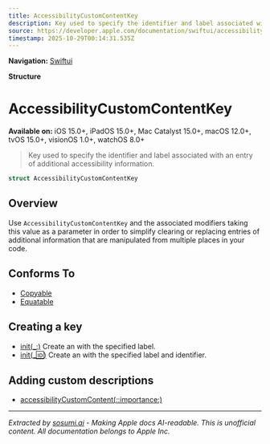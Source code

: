 ```yaml
---
title: AccessibilityCustomContentKey
description: Key used to specify the identifier and label associated with an entry of additional accessibility information.
source: https://developer.apple.com/documentation/swiftui/accessibilitycustomcontentkey
timestamp: 2025-10-29T00:14:31.535Z
---
```


**Navigation:** [Swiftui](/documentation/swiftui)

**Structure**

# AccessibilityCustomContentKey

**Available on:** iOS 15.0+, iPadOS 15.0+, Mac Catalyst 15.0+, macOS 12.0+, tvOS 15.0+, visionOS 1.0+, watchOS 8.0+

> Key used to specify the identifier and label associated with an entry of additional accessibility information.

```swift
struct AccessibilityCustomContentKey
```

## Overview

Use `AccessibilityCustomContentKey` and the associated modifiers taking this value as a parameter in order to simplify clearing or replacing entries of additional information that are manipulated from multiple places in your code.

## Conforms To

- [Copyable](/documentation/Swift/Copyable)
- [Equatable](/documentation/Swift/Equatable)

## Creating a key

- [init(_:)](/documentation/swiftui/accessibilitycustomcontentkey/init(_:)) Create an  with the specified label.
- [init(_:id:)](/documentation/swiftui/accessibilitycustomcontentkey/init(_:id:)) Create an  with the specified label and identifier.

## Adding custom descriptions

- [accessibilityCustomContent(_:_:importance:)](/documentation/swiftui/view/accessibilitycustomcontent(_:_:importance:))

---

*Extracted by [sosumi.ai](https://sosumi.ai) - Making Apple docs AI-readable.*
*This is unofficial content. All documentation belongs to Apple Inc.*
